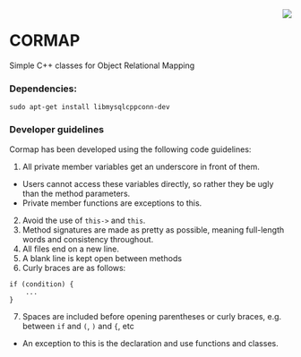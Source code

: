 <img src="https://travis-ci.org/davidbrownza/CORMAP.svg?branch=master" align="right">

# CORMAP
Simple C++ classes for Object Relational Mapping

### Dependencies:
`sudo apt-get install libmysqlcppconn-dev`

### Developer guidelines
Cormap has been developed using the following code guidelines:

1. All private member variables get an underscore in front of them.
  * Users cannot access these variables directly, so rather they be ugly than the method parameters.
  * Private member functions are exceptions to this.
2. Avoid the use of `this->` and `this`.
3. Method signatures are made as pretty as possible, meaning full-length words and consistency throughout.
4. All files end on a new line.
5. A blank line is kept open between methods
6. Curly braces are as follows:
```
if (condition) {
    ...
}
```
7. Spaces are included before opening parentheses or curly braces, e.g. between `if` and `(`, `)` and `{`, etc
  * An exception to this is the declaration and use functions and classes. 
